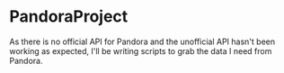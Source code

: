 PandoraProject
==============

As there is no official API for Pandora and the unofficial API hasn't been working as expected, I'll be writing scripts to grab the data I need from Pandora.
